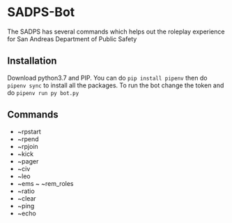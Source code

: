 # SADPS-Bot
The SADPS has several commands which helps out the roleplay experience for San Andreas Department of Public Safety

## Installation
Download python3.7 and PIP. You can do 
```pip install pipenv```
then do
```pipenv sync``` 
to install all the packages.
To run the bot change the token and do ```pipenv run py bot.py```

## Commands
- ~rpstart
- ~rpend
- ~rpjoin
- ~kick
- ~pager
- ~civ
- ~leo
- ~ems
~ ~rem_roles
- ~ratio
- ~clear
- ~ping
- ~echo
